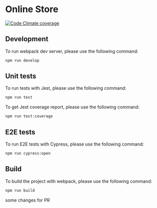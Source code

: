 # Online Store

[![Code Climate coverage](https://img.shields.io/codeclimate/coverage/dosandk/online-store-finished?style=for-the-badge)](https://codeclimate.com/github/dosandk/online-store-finished)

## Development

To run webpack dev server, please use the following command:

```bash
npm run develop
```

## Unit tests

To run tests with Jest, please use the following command:

```bash
npm run test
```

To get Jest coverage report, please use the following command:

```bash
npm run test:coverage
```

## E2E tests

To run E2E tests with Cypress, please use the following command:

```bash
npm run cypress:open
```

## Build

To build the project with webpack, please use the following command:

```bash
npm run build
```

some changes for PR
